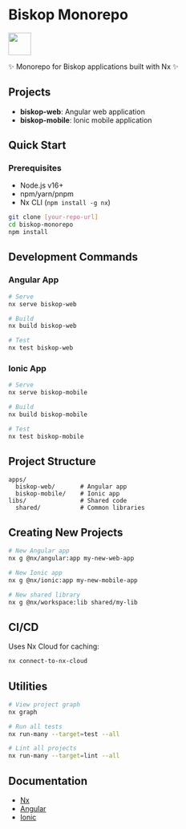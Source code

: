 
# Biskop Monorepo

<a alt="Nx logo" href="https://nx.dev" target="_blank" rel="noreferrer"><img src="https://raw.githubusercontent.com/nrwl/nx/master/images/nx-logo.png" width="45"></a>

✨ Monorepo for Biskop applications built with Nx ✨

## Projects

- **biskop-web**: Angular web application
- **biskop-mobile**: Ionic mobile application

## Quick Start

### Prerequisites
- Node.js v16+
- npm/yarn/pnpm
- Nx CLI (`npm install -g nx`)

```sh
git clone [your-repo-url]
cd biskop-monorepo
npm install
```

## Development Commands

### Angular App
```sh
# Serve
nx serve biskop-web

# Build
nx build biskop-web

# Test
nx test biskop-web
```

### Ionic App
```sh
# Serve
nx serve biskop-mobile

# Build
nx build biskop-mobile

# Test
nx test biskop-mobile
```

## Project Structure
```
apps/
  biskop-web/       # Angular app
  biskop-mobile/    # Ionic app
libs/               # Shared code
  shared/           # Common libraries
```

## Creating New Projects
```sh
# New Angular app
nx g @nx/angular:app my-new-web-app

# New Ionic app
nx g @nx/ionic:app my-new-mobile-app

# New shared library
nx g @nx/workspace:lib shared/my-lib
```

## CI/CD
Uses Nx Cloud for caching:
```sh
nx connect-to-nx-cloud
```

## Utilities
```sh
# View project graph
nx graph

# Run all tests
nx run-many --target=test --all

# Lint all projects
nx run-many --target=lint --all
```

## Documentation
- [Nx](https://nx.dev)
- [Angular](https://angular.io/docs)
- [Ionic](https://ionicframework.com/docs)
```

